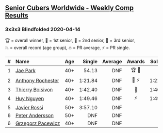 <style>table {white-space: nowrap;}</style>

## [Senior Cubers Worldwide - Weekly Comp Results](/scw-comp/results/)
### 3x3x3 Blindfolded 2020-04-14

<span style="white-space: nowrap;">🏆 = overall winner</span>, <span style="white-space: nowrap;">🥇 = 1st senior</span>, <span style="white-space: nowrap;">🥈 = 2nd senior</span>, <span style="white-space: nowrap;">🥉 = 3rd senior</span>, <span style="white-space: nowrap;">💥 = overall record (age group)</span>, <span style="white-space: nowrap;">🔥 = PR average</span>, <span style="white-space: nowrap;">⚡ = PR single</span>.

| # | Name | Age | Single | Average | Awards | Solve 1 | Solve 2 | Solve 3 | Video |
| :--: | :-- | :--: | --: | --: | :--: | --: | --: | --: | :-- |
| 1 | [Jae Park](../../persons/jae_park/333bf.md) | 40+ | 54.13 | DNF | 🏆 🥇 | DNF | DNF | 54.13 | [Link](https://www.facebook.com/events/232067087873656/permalink/232495074497524/) |
| 2 | [Anthony Rochester](../../persons/anthony_rochester/333bf.md) | 40+ | 1:21.84 | DNF | 🥈 ⚡ | 1:21.84 | DNF | DNF | [Link](https://www.facebook.com/events/232067087873656/permalink/232111617869203/) |
| 3 | [Thierry Boisivon](../../persons/thierry_boisivon/333bf.md) | 40+ | 1:42.40 | DNF | 🥉 | 1:46.43 | 1:42.40 | DNF | [Link](https://www.facebook.com/events/232067087873656/permalink/236104717469893/) |
| 4 | [Huy Nguyen](../../persons/huy_nguyen/333bf.md) | 40+ | 1:49.46 | DNF | ⚡ | 1:49.46 | DNF | 2:27.56 | [Link](https://www.facebook.com/events/232067087873656/permalink/233219761091722/) |
| 5 | [Javier Rossi](../../persons/javier_rossi/333bf.md) | 50+ | 3:57.10 | DNF |  | DNF | DNF | 3:57.10 | [Link](https://www.facebook.com/events/232067087873656/permalink/236148524132179/) |
| 6 | [Peter Andersson](../../persons/peter_andersson/333bf.md) | 50+ | DNF | DNF |  | DNF | DNF | DNF | |
| 6 | [Grzegorz Pacewicz](../../persons/grzegorz_pacewicz/333bf.md) | 40+ | DNF | DNF |  | DNF | DNF | DNF | |

<!-- Global site tag (gtag.js) - Google Analytics -->
<script async src="https://www.googletagmanager.com/gtag/js?id=UA-86348435-3"></script>
<script>window.dataLayer = window.dataLayer || []; function gtag() {dataLayer.push(arguments);} gtag('js', new Date()); gtag('config', 'UA-86348435-3');</script>
